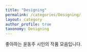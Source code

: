 ```yaml
---
title: "Designing"
permalink: /categories/Designing/
layout: category
author_profile: true
taxonomy: Designing
---
```


좋아하는 윤동주 시인의 작품 모음입니다.
